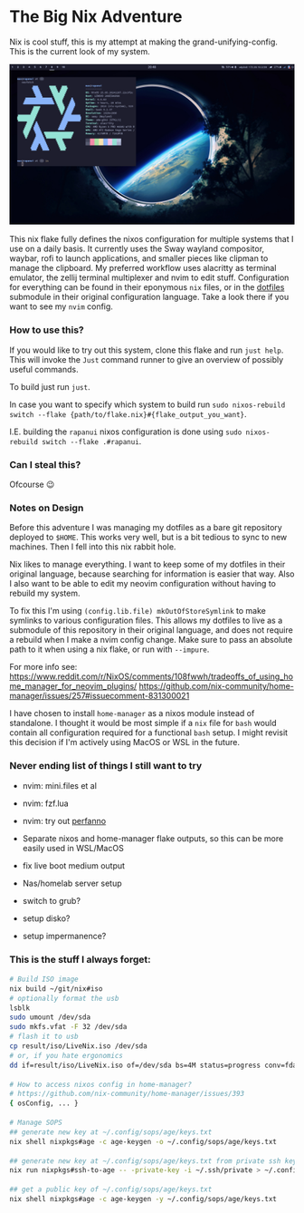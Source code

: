 # The Big Nix Adventure

Nix is cool stuff, this is my attempt at making the grand-unifying-config. This
is the current look of my system.

![Current Look](./assets/screenshots/sway1.png)

This nix flake fully defines the nixos configuration for multiple systems that I
use on a daily basis. It currently uses the Sway wayland compositor, waybar,
rofi to launch applications, and smaller pieces like clipman to manage the
clipboard. My preferred workflow uses alacritty as terminal emulator, the zellij
terminal multiplexer and nvim to edit stuff. Configuration for everything can be
found in their eponymous `nix` files, or in the [dotfiles] submodule in their
original configuration language. Take a look there if you want to see my `nvim`
config.

### How to use this?

If you would like to try out this system, clone this flake and run `just help`.
This will invoke the `Just` command runner to give an overview of possibly
useful commands. 

To build just run `just`. 

In case you want to specify which system to build run `sudo nixos-rebuild switch --flake {path/to/flake.nix}#{flake_output_you_want}`.

I.E. building the `rapanui` nixos
configuration is done using `sudo nixos-rebuild switch --flake .#rapanui`.

### Can I steal this?

Ofcourse 😉

### Notes on Design

Before this adventure I was managing my dotfiles as a bare git repository
deployed to `$HOME`. This works very well, but is a bit tedious to sync to new
machines. Then I fell into this nix rabbit hole.

Nix likes to manage everything. I want to keep some of my dotfiles in their
original language, because searching for information is easier that way. Also
I also want to be able
to edit my neovim configuration without having to rebuild my system.

To fix this I'm using `(config.lib.file) mkOutOfStoreSymlink` to make symlinks to
various configuration files.
This allows my dotfiles to live
as a submodule of this repository in their original language, and does not
require a rebuild when I make a nvim config change.
Make sure to pass an absolute path to it when using a nix flake, or run with
`--impure`.

For more info see:
https://www.reddit.com/r/NixOS/comments/108fwwh/tradeoffs_of_using_home_manager_for_neovim_plugins/
https://github.com/nix-community/home-manager/issues/257#issuecomment-831300021

I have chosen to install `home-manager` as a nixos module instead of standalone. I
thought it would be most simple if a `nix` file for `bash` would contain all
configuration required for a functional `bash` setup. I might revisit this
decision if I'm actively using MacOS or WSL in the future.

### Never ending list of things I still want to try

- nvim: mini.files et al

- nvim: fzf.lua

- nvim: try out [perfanno](https://github.com/t-troebst/perfanno.nvim)

- Separate nixos and home-manager flake outputs, so this can be more easily
used in WSL/MacOS

- fix live boot medium output

- Nas/homelab server setup

- switch to grub?

- setup disko?

- setup impermanence?


### This is the stuff I always forget:

```bash
# Build ISO image
nix build ~/git/nix#iso
# optionally format the usb
lsblk
sudo umount /dev/sda
sudo mkfs.vfat -F 32 /dev/sda
# flash it to usb
cp result/iso/LiveNix.iso /dev/sda
# or, if you hate ergonomics
dd if=result/iso/LiveNix.iso of=/dev/sda bs=4M status=progress conv=fdatasync

# How to access nixos config in home-manager?
# https://github.com/nix-community/home-manager/issues/393
{ osConfig, ... }

# Manage SOPS
## generate new key at ~/.config/sops/age/keys.txt
nix shell nixpkgs#age -c age-keygen -o ~/.config/sops/age/keys.txt

## generate new key at ~/.config/sops/age/keys.txt from private ssh key at ~/.ssh/private
nix run nixpkgs#ssh-to-age -- -private-key -i ~/.ssh/private > ~/.config/sops/age/keys.txt

## get a public key of ~/.config/sops/age/keys.txt
nix shell nixpkgs#age -c age-keygen -y ~/.config/sops/age/keys.txt

```

[dotfiles]: https://github.com/MaxKiv/dotfiles


